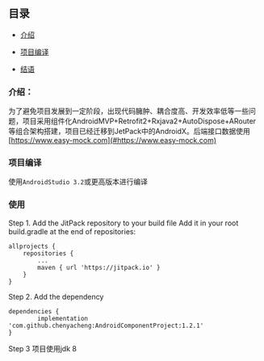 ## 目录
- [介绍](#介绍)

- [项目编译](#项目编译)

- [结语](#结语)

### 介绍：

为了避免项目发展到一定阶段，出现代码臃肿、耦合度高、开发效率低等一些问题，项目采用组件化AndroidMVP+Retrofit2+Rxjava2+AutoDispose+ARouter等组合架构搭建，项目已经迁移到JetPack中的AndroidX。后端接口数据使用[https://www.easy-mock.com](#https://www.easy-mock.com)

### 项目编译

 使用`AndroidStudio 3.2`或更高版本进行编译

### 使用
Step 1. Add the JitPack repository to your build file
Add it in your root build.gradle at the end of repositories:

	allprojects {
		repositories {
			...
			maven { url 'https://jitpack.io' }
		}
	}
Step 2. Add the dependency

	dependencies {
	        implementation 'com.github.chenyacheng:AndroidComponentProject:1.2.1'
	}

Step 3
    项目使用jdk 8
